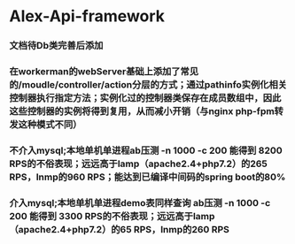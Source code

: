 # Alex-Api-framework

### 文档待Db类完善后添加

### 在workerman的webServer基础上添加了常见的/moudle/controller/action分层的方式；通过pathinfo实例化相关控制器执行指定方法；实例化过的控制器类保存在成员数组中，因此这些控制器的实例将得到复用，从而减小开销（与nginx php-fpm转发这种模式不同）

### 不介入mysql;本地单机单进程ab压测 -n 1000 -c 200 能得到 8200 RPS的不俗表现；远远高于lamp（apache2.4+php7.2）的265 RPS，lnmp的960 RPS；能达到已编译中间码的spring boot的80%

### 介入mysql;本地单机单进程demo表同样查询 ab压测 -n 1000 -c 200 能得到 3300 RPS的不俗表现；远远高于lamp（apache2.4+php7.2）的65 RPS，lnmp的260 RPS
